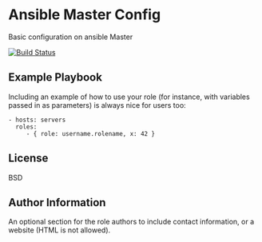 Ansible Master Config
=========
Basic configuration on ansible Master

[![Build Status](https://travis-ci.org/FinalDes/ansible-master.svg?branch=master)](https://travis-ci.org/FinalDes/ansible-master)

Example Playbook
----------------

Including an example of how to use your role (for instance, with variables passed in as parameters) is always nice for users too:

    - hosts: servers
      roles:
         - { role: username.rolename, x: 42 }

License
-------

BSD

Author Information
------------------

An optional section for the role authors to include contact information, or a website (HTML is not allowed).
